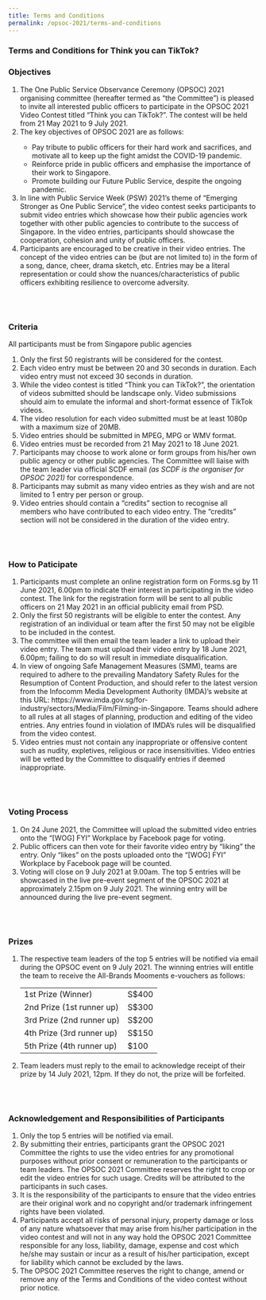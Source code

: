 ```yaml
---
title: Terms and Conditions
permalink: /opsoc-2021/terms-and-conditions
---
```


### Terms and Conditions for Think you can TikTok?



### Objectives
<ol>
  <li>The One Public Service Observance Ceremony (OPSOC) 2021 organising committee (hereafter termed as “the Committee”) is pleased to invite all interested public officers to participate in the OPSOC 2021 Video Contest titled “Think you can TikTok?”. The contest will be held from 21 May 2021 to 9 July 2021. </li>
  <li>The key objectives of OPSOC 2021 are as follows:</li>
        <ul>
          <li>Pay tribute to public officers for their hard work and sacrifices, and motivate all to keep up the fight amidst the COVID-19 pandemic.</li>
          <li>Reinforce pride in public officers and emphasise the importance of their work to Singapore.</li>
          <li>Promote building our Future Public Service, despite the ongoing pandemic. </li>
        </ul>
  <li>In line with Public Service Week (PSW) 2021’s theme of “Emerging Stronger as One Public Service”, the video contest seeks participants to submit video entries which showcase how their public agencies work together with other public agencies to contribute to the success of Singapore. In the video entries, participants should showcase the cooperation, cohesion and unity of public officers.</li>
  <li>Participants are encouraged to be creative in their video entries. The concept of the video entries can be (but are not limited to) in the form of a song, dance, cheer, drama sketch, etc. Entries may be a literal representation or could show the nuances/characteristics of public officers exhibiting resilience to overcome adversity.</li>
</ol><br>
<br>

### Criteria
All participants must be from Singapore public agencies<br>
<ol>
  <li>Only the first 50 registrants will be considered for the contest.</li>
  <li>Each video entry must be between 20 and 30 seconds in duration. Each video entry must not exceed 30 seconds in duration.</li>
  <li>While the video contest is titled “Think you can TikTok?”, the orientation of videos submitted should be landscape only. Video submissions should aim to emulate the informal and short-format essence of TikTok videos.</li>
  <li>The video resolution for each video submitted must be at least 1080p with a maximum size of 20MB. </li>
  <li>Video entries should be submitted in MPEG, MPG or WMV format.</li>
  <li>Video entries must be recorded from 21 May 2021 to 18 June 2021.</li> 
  <li>Participants may choose to work alone or form groups from his/her own public agency or other public agencies. The Committee will liaise with the team leader via official SCDF email <i>(as SCDF is the organiser for OPSOC 2021)</i> for correspondence.</li>
  <li>Participants may submit as many video entries as they wish and are not limited to 1 entry per person or group.</li>
  <li>Video entries should contain a “credits” section to recognise all members who have contributed to each video entry. The “credits” section will not be considered in the duration of the video entry.</li>
</ol><br>
<br>

### How to Paticipate
<ol>
  <li>Participants must complete an online registration form on Forms.sg by 11 June 2021, 6.00pm to indicate their interest in participating in the video contest. The link for the registration form will be sent to all public officers on 21 May 2021 in an official publicity email from PSD. </li>
  <li>Only the first 50 registrants will be eligible to enter the contest. Any registration of an individual or team after the first 50 may not be eligible to be included in the contest. </li>
  <li>The committee will then email the team leader a link to upload their video entry. The team must upload their video entry by 18 June 2021, 6.00pm; failing to do so will result in immediate disqualification.</li>
  <li>In view of ongoing Safe Management Measures (SMM), teams are required to adhere to the prevailing Mandatory Safety Rules for the Resumption of Content Production, and should refer to the latest version from the Infocomm Media Development Authority (IMDA)’s website at this URL: https://www.imda.gov.sg/for-industry/sectors/Media/Film/Filming-in-Singapore.  Teams should adhere to all rules at all stages of planning, production and editing of the video entries. Any entries found in violation of IMDA’s rules will be disqualified from the video contest.</li>
  <li>Video entries must not contain any inappropriate or offensive content such as nudity, expletives, religious or race insensitivities. Video entries will be vetted by the Committee to disqualify entries if deemed inappropriate.</li>
</ol><br>
<br>

### Voting Process
<ol>
  <li>On 24 June 2021, the Committee will upload the submitted video entries onto the “[WOG] FYI” Workplace by Facebook page for voting. </li>
  <li>Public officers can then vote for their favorite video entry by “liking” the entry. Only “likes” on the posts uploaded onto the “[WOG] FYI” Workplace by Facebook page will be counted. </li>
  <li>Voting will close on 9 July 2021 at 9.00am. The top 5 entries will be showcased in the live pre-event segment of the OPSOC 2021 at approximately 2.15pm on 9 July 2021. The winning entry will be announced during the live pre-event segment.</li>
</ol><br>
<br>

### Prizes
 <ol>
  <li>The respective team leaders of the top 5 entries will be notified via email during the OPSOC event on 9 July 2021. The winning entries will entitle the team to receive the All-Brands Mooments e-vouchers as follows: 
    <table>
      <tr>
        <td>1st Prize (Winner)</td>	
        <td>S$400</td>
      </tr>
      <tr>
         <td>2nd Prize (1st runner up)</td>
         <td>S$300</td>
      </tr>
      <tr>
         <td>3rd Prize (2nd runner up)	</td>
         <td>S$200</td>
      </tr><tr>
         <td>4th Prize (3rd runner up)	</td>
         <td>S$150</td>
      </tr><tr>
         <td>5th Prize (4th runner up)</td>
         <td>$100</td>
      </tr>
    </table>
  </li>
  <li>Team leaders must reply to the email to acknowledge receipt of their prize by 14 July 2021, 12pm. If they do not, the prize will be forfeited.    </li>
      </ol><br>
  <br>

### Acknowledgement and Responsibilities of Participants
<ol>
  <li>Only the top 5 entries will be notified via email. </li>
  <li>By submitting their entries, participants grant the OPSOC 2021 Committee the rights to use the video entries for any promotional purposes without prior consent or remuneration to the participants or team leaders. The OPSOC 2021 Committee reserves the right to crop or edit the video entries for such usage. Credits will be attributed to the participants in such cases. </li>
  <li>It is the responsibility of the participants to ensure that the video entries are their original work and no copyright and/or trademark infringement rights have been violated. </li>
  <li>Participants accept all risks of personal injury, property damage or loss of any nature whatsoever that may arise from his/her participation in the video contest and will not in any way hold the OPSOC 2021 Committee responsible for any loss, liability, damage, expense and cost which he/she may sustain or incur as a result of his/her participation, except for liability which cannot be excluded by the laws. </li> 
  <li>The OPSOC 2021 Committee reserves the right to change, amend or remove any of the Terms and Conditions of the video contest without prior notice. </li>
</ol>

